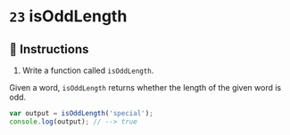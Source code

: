 # `23` isOddLength

## 📝 Instructions

1. Write a function called `isOddLength`.

Given a word, `isOddLength` returns whether the length of the given word is odd.

```Javascript
var output = isOddLength('special');
console.log(output); // --> true
```